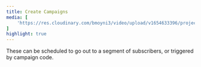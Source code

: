 ```yaml
---
title: Create Campaigns
media: [
    'https://res.cloudinary.com/bmoyni3/video/upload/v1654633396/projects/videos/sms-campaigns_mbufgu.mp4'
]
highlight: true
---
```


These can be scheduled to go out to a segment of subscribers, or triggered by campaign code.